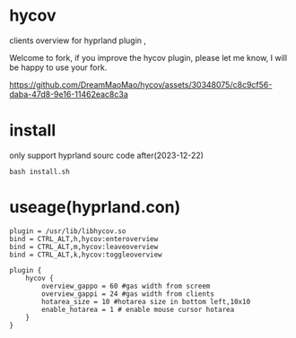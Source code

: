 # hycov
clients overview for hyprland plugin ,

Welcome to fork, if you improve the hycov plugin, please let me know, I will be happy to use your fork.



https://github.com/DreamMaoMao/hycov/assets/30348075/c8c9cf56-daba-47d8-9e16-11462eac8c3a





# install 

only support hyprland sourc code after(2023-12-22)

```
bash install.sh

```

# useage(hyprland.con)
```
plugin = /usr/lib/libhycov.so
bind = CTRL_ALT,h,hycov:enteroverview
bind = CTRL_ALT,m,hycov:leaveoverview
bind = CTRL_ALT,k,hycov:toggleoverview

plugin {
    hycov {
        overview_gappo = 60 #gas width from screem 
        overview_gappi = 24 #gas width from clients
	    hotarea_size = 10 #hotarea size in bottom left,10x10
	    enable_hotarea = 1 # enable mouse cursor hotarea       
    }
}

```
